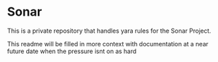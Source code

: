 # Sonar
This is a private repository that handles yara rules for the Sonar Project.  

This readme will be filled in more context with documentation at a near future date when the pressure isnt on as hard
